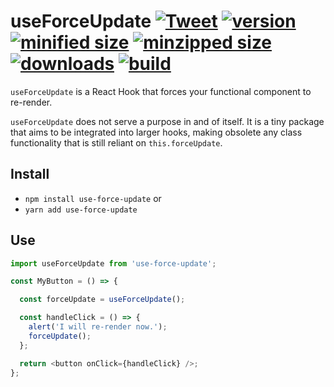 # useForceUpdate [![Tweet](https://img.shields.io/twitter/url/http/shields.io.svg?style=social)](https://twitter.com/intent/tweet?text=useForceUpdate%20is%20a%20React%20Hook%20that%20forces%20your%20functional%20component%20to%20re-render!&url=https://www.npmjs.com/package/use-force-update&via=CharlesStover&hashtags=react,reactjs,javascript,typescript,webdev,webdevelopment) [![version](https://img.shields.io/npm/v/use-force-update.svg)](https://www.npmjs.com/package/use-force-update) [![minified size](https://img.shields.io/bundlephobia/min/use-force-update.svg)](https://www.npmjs.com/package/use-force-update) [![minzipped size](https://img.shields.io/bundlephobia/minzip/use-force-update.svg)](https://www.npmjs.com/package/use-force-update) [![downloads](https://img.shields.io/npm/dt/use-force-update.svg)](https://www.npmjs.com/package/use-force-update) [![build](https://api.travis-ci.com/CharlesStover/use-force-update.svg)](https://travis-ci.com/CharlesStover/use-force-update/)

`useForceUpdate` is a React Hook that forces your functional component to
re-render.

`useForceUpdate` does not serve a purpose in and of itself. It is a tiny
package that aims to be integrated into larger hooks, making obsolete any class
functionality that is still reliant on `this.forceUpdate`.

## Install

* `npm install use-force-update` or
* `yarn add use-force-update`

## Use

```JavaScript
import useForceUpdate from 'use-force-update';

const MyButton = () => {

  const forceUpdate = useForceUpdate();

  const handleClick = () => {
    alert('I will re-render now.');
    forceUpdate();
  };

  return <button onClick={handleClick} />;
};
```
